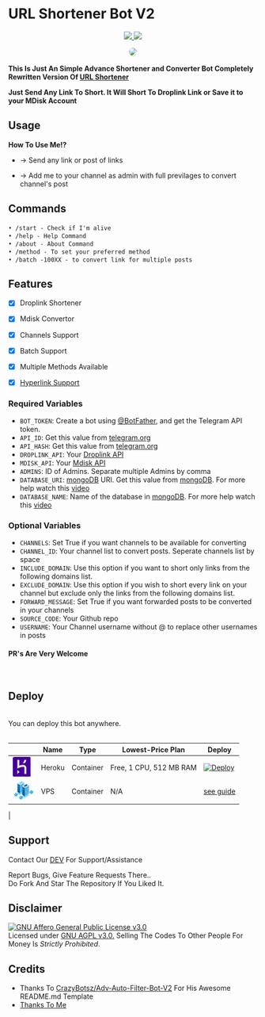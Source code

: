 # URL Shortener Bot V2

<p align="center">
  <a href="https://github.com/kevinnadar22/URL-Shortener-V2/stargazers">
    <img src="https://img.shields.io/github/stars/kevinnadar22/URL-Shortener-V2?style=social">

  </a>
  
  <a href="https://github.com/kevinnadar22/URL-Shortener-V2/fork">
    <img src="https://img.shields.io/github/forks/kevinnadar22/URL-Shortener-V2?label=Fork&style=social">

  </a>  
</p>

<p align="center">
    <img width="25%" style="border-radius:50%" src="https://i.ibb.co/1mwchh9/Screenshot-2022-07-08-at-11-06-34-AM.png">

</p>

__This Is Just An Simple Advance Shortener and Converter Bot Completely Rewritten Version Of [URL Shortener](https://github.com/t2links/URL-Shortener-bot)__

__Just Send Any Link To Short. It Will Short To Droplink Link or Save it to your MDisk Account__


## Usage

**__How To Use Me!?__**

* -> Send any link or post of links

* -> Add me to your channel as admin with full previlages to convert channel's post

## Commands

```
• /start - Check if I'm alive
• /help - Help Command
• /about - About Command
• /method - To set your preferred method
• /batch -100XX - to convert link for multiple posts
```

## Features

- [x] Droplink Shortener
- [x] Mdisk Convertor
- [x] Channels Support
- [x] Batch Support
- [x] Multiple Methods Available
- [x] [Hyperlink Support](https://example.com/)


### Required Variables
* `BOT_TOKEN`: Create a bot using [@BotFather](https://telegram.dog/BotFather), and get the Telegram API token.
* `API_ID`: Get this value from [telegram.org](https://my.telegram.org/apps)
* `API_HASH`: Get this value from [telegram.org](https://my.telegram.org/apps)
* `DROPLINK_API`: Your [Droplink API](https://droplink.co/member/tools/api)
* `MDISK_API`: Your [Mdisk API](https://t.me/VideoToolMoneyTreebot)
* `ADMINS`: ID of Admins. Separate multiple Admins by comma
* `DATABASE_URI`: [mongoDB](https://www.mongodb.com) URI. Get this value from [mongoDB](https://www.mongodb.com). For more help watch this [video](https://youtu.be/1G1XwEOnxxo)
* `DATABASE_NAME`: Name of the database in [mongoDB](https://www.mongodb.com). For more help watch this [video](https://youtu.be/1G1XwEOnxxo)


### Optional Variables
* `CHANNELS`: Set True if you want channels to be available for converting
* `CHANNEL_ID`: Your channel list to convert posts. Seperate channels list by space
* `INCLUDE_DOMAIN`: Use this option if you want to short only links from the following domains list.
* `EXCLUDE_DOMAIN`: Use this option if you wish to short every link on your channel but exclude only the links from the following domains list.
* `FORWARD_MESSAGE`: Set True if you want forwarded posts to be converted in your channels
* `SOURCE_CODE`: Your Github repo
* `USERNAME`: Your Channel username without @ to replace other usernames in posts


#### PR's Are Very Welcome
<br>

## Deploy 

<br>
You can deploy this bot anywhere.
<br><br>



|                                                                                                                 | Name              | Type          | Lowest-Price Plan             | Deploy                                                  |
| --------------------------------------------------------------------------------------------------------------- | ----------------- | ------------- | ----------------------------- | ------------------------------------------------------- |
| [![Heroku](assets/img/heroku.png)](https://heroku.com)                                                            | Heroku            | Container     | Free, 1 CPU, 512 MB RAM       | [![Deploy](https://www.herokucdn.com/deploy/button.svg)](https://heroku.com/deploy?template=https://github.com/kevinnadar22/URL-Shortener-V2)                          |
| ![VPS](assets/img/vps.png) | VPS | Container     | N/A         | [see guide](/guides/vps.md) |
|




## Support   

Contact Our [DEV](https://www.telegram.dog/ask_admin001) For Support/Assistance    
   
Report Bugs, Give Feature Requests There..   
Do Fork And Star The Repository If You Liked It.

## Disclaimer

[![GNU Affero General Public License v3.0](https://www.gnu.org/graphics/agplv3-155x51.png)](https://www.gnu.org/licenses/agpl-3.0.en.html#header)    
Licensed under [GNU AGPL v3.0.](https://github.com/CrazyBotsz/Adv-Auto-Filter-Bot-V2/blob/main/LICENSE)
Selling The Codes To Other People For Money Is *Strictly Prohibited*.


## Credits

 - Thanks To [CrazyBotsz/Adv-Auto-Filter-Bot-V2](https://github.com/CrazyBotsz/Adv-Auto-Filter-Bot-V2) For His Awesome README.md Template
 - [Thanks To Me](https://github.com/Kevinnadar22)
